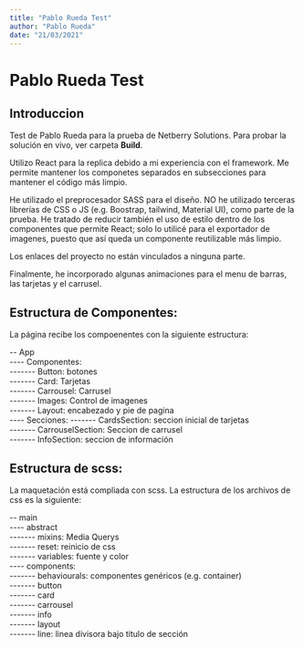 ```yaml
---
title: "Pablo Rueda Test"
author: "Pablo Rueda"
date: "21/03/2021"
---
```


# Pablo Rueda Test

## Introduccion
Test de Pablo Rueda para la prueba de Netberry Solutions. Para probar la solución en vivo, ver carpeta **Build**.

Utilizo React para la replica debido a mi experiencia con el framework. Me permite mantener los componetes separados en subsecciones para mantener el código más limpio. 

He utilizado el preprocesador SASS para el diseño. NO he utilizado terceras librerías de CSS o JS (e.g. Boostrap, tailwind, Material UI), como parte de la prueba.  He tratado de reducir también el uso de estilo dentro de los componentes que permite React; solo lo utilicé para el exportador de imagenes, puesto que así queda un componente reutilizable más limpio.

Los enlaces del proyecto no están vinculados a ninguna parte.

Finalmente, he incorporado algunas animaciones para el menu de barras, las tarjetas y el carrusel.

## Estructura de Componentes:
La página recibe los compoenentes con la siguiente estructura:

--      App  
----        Componentes:  
-------         Button: botones  
-------         Card: Tarjetas  
-------         Carrousel: Carrusel  
-------         Images: Control de imagenes  
-------         Layout: encabezado y pie de pagina  
----        Secciones: 
-------         CardsSection: seccion inicial de tarjetas  
-------         CarrouselSection: Seccion de carrusel  
-------         InfoSection: seccion de información 

## Estructura de scss:
La maquetación está compliada con scss. La estructura de los archivos de css es la siguiente:


--      main  
----        abstract  
-------         mixins: Media Querys  
-------         reset: reinicio de css  
-------         variables: fuente y color  
----        components:   
-------         behaviourals: componentes genéricos (e.g. container)  
-------         button   
-------         card    
-------         carrousel   
-------         info    
-------         layout   
-------         line: linea divisora bajo titulo de sección    





